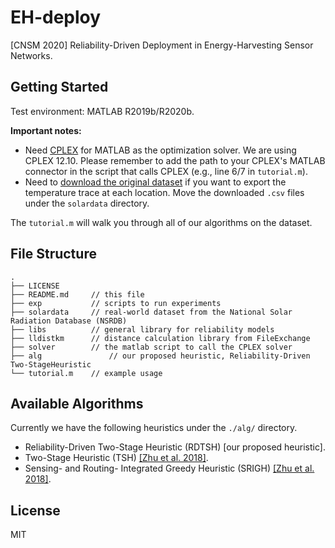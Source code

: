 # EH-deploy

[CNSM 2020] Reliability-Driven Deployment in Energy-Harvesting Sensor Networks.

## Getting Started

Test environment: MATLAB R2019b/R2020b.

**Important notes:**

* Need [CPLEX](https://www.ibm.com/support/knowledgecenter/SSSA5P_12.8.0/ilog.odms.studio.help/pdf/gscplexmatlab.pdf) for MATLAB as the optimization solver. We are using CPLEX 12.10. Please remember to add the path to your CPLEX's MATLAB connector in the script that calls CPLEX (e.g., line 6/7 in `tutorial.m`).
* Need to [download the original dataset](https://drive.google.com/file/d/1JPsemfas8NECFlbsROJ2Xk68mpG2GUIK/view?usp=sharing) if you want to export the temperature trace at each location. Move the downloaded `.csv` files under the `solardata` directory.

The `tutorial.m` will walk you through all of our algorithms on the dataset.

## File Structure

```
.
├── LICENSE
├── README.md     // this file
├── exp           // scripts to run experiments
├── solardata     // real-world dataset from the National Solar Radiation Database (NSRDB)
├── libs          // general library for reliability models
├── lldistkm      // distance calculation library from FileExchange
├── solver        // the matlab script to call the CPLEX solver
├── alg			      // our proposed heuristic, Reliability-Driven Two-StageHeuristic
└── tutorial.m    // example usage
```

## Available Algorithms

Currently we have the following heuristics under the `./alg/` directory.

* Reliability-Driven Two-Stage Heuristic (RDTSH) [our proposed heuristic].
* Two-Stage Heuristic (TSH) [[Zhu et al. 2018]](https://ieeexplore.ieee.org/abstract/document/8345168).
* Sensing- and Routing- Integrated Greedy Heuristic (SRIGH) [[Zhu et al. 2018]](https://ieeexplore.ieee.org/abstract/document/8345168).

## License

MIT

